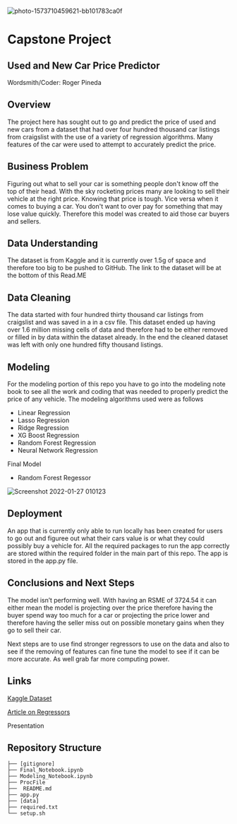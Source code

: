 ![photo-1573710459621-bb101783ca0f](https://user-images.githubusercontent.com/92402366/151297669-4d457f28-5c53-4604-803f-f4c755faabd8.jpg)

# Capstone Project
## Used and New Car Price Predictor
Wordsmith/Coder: Roger Pineda
## Overview
The project here has sought out to go and predict the price of used and new cars from a dataset that had over four hundred thousand car listings from craigslist with the use of a variety of regression algorithms. Many features of the car were used to attempt to accurately predict the price.
## Business Problem
Figuring out what to sell your car is something people don't know off the top of their head. With the sky rocketing prices many are looking to sell their vehicle at the right price. Knowing that price is tough. Vice versa when it comes to buying a car. You don't want to over pay for something that may lose value quickly. Therefore this model was created to aid those car buyers and sellers.
## Data Understanding
The dataset is from Kaggle and it is currently over 1.5g of space and therefore too big to be pushed to GitHub. The link to the dataset will be at the bottom of this Read.ME
## Data Cleaning
The data started with four hundred thirty thousand car listings from craigslist and was saved in a in a csv file. This dataset ended up having over 1.6 million missing cells of data and therefore had to be either removed or filled in by data within the dataset already. In the end the cleaned dataset was left with only one hundred fifty thousand listings. 
## Modeling
For the modeling portion of this repo you have to go into the modeling note book to see all the work and coding that was needed to properly predict the price of any vehicle.
The modeling algorithms used were as follows
* Linear Regression
* Lasso Regression
* Ridge Regression
* XG Boost Regression
* Random Forest Regression
* Neural Network Regression

Final Model
* Random Forest Regessor

![Screenshot 2022-01-27 010123](https://user-images.githubusercontent.com/92402366/151300955-8a29899e-7667-4c87-957d-4d828143a308.png)

## Deployment
An app that is currently only able to run locally has been created for users to go out and figuree out what their cars value is or what they could possibly buy a vehicle for.
All the required packages to run the app correctly are stored within the required folder in the main part of this repo. The app is stored in the app.py file.
## Conclusions and Next Steps
The model isn’t performing well. With having an RSME of 3724.54 it can either mean the model is projecting over the price therefore having the buyer spend way too much for a car or projecting the price lower and therefore having the seller miss out on possible monetary gains when they go to sell their car. 

Next steps are to use find stronger regressors to use on the data and also to see if the removing of features can fine tune the model to see if it can be more accurate. As well grab far more computing power.

## Links
[Kaggle Dataset](https://www.kaggle.com/austinreese/craigslist-carstrucks-data)

[Article on Regressors](https://www.jigsawacademy.com/popular-regression-algorithms-ml/#Neural-Network-Regression-)

Presentation

## Repository Structure
```
├── [gitignore]
├── Final_Notebook.ipynb
├── Modeling_Notebook.ipynb
├── ProcFile 
├──  README.md
├── app.py
├── [data]
├── required.txt 
└── setup.sh
 
```
